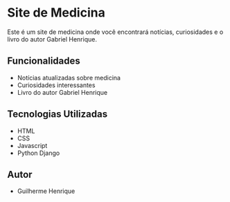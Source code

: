 # Site de Medicina

Este é um site de medicina onde você encontrará notícias, curiosidades e o livro do autor Gabriel Henrique.

## Funcionalidades

- Notícias atualizadas sobre medicina
- Curiosidades interessantes
- Livro do autor Gabriel Henrique

## Tecnologias Utilizadas

- HTML
- CSS
- Javascript
- Python Django

## Autor

- Guilherme Henrique
  


